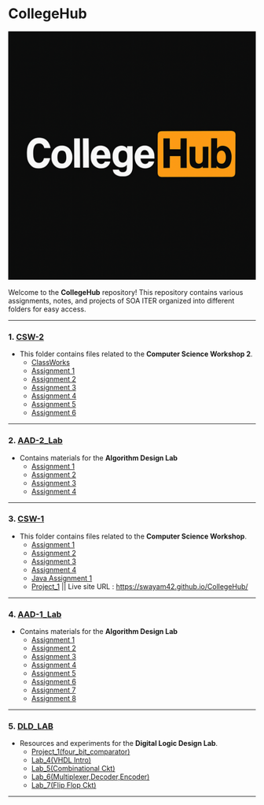 # CollegeHub
<img src="assets/logo.PNG" alt="Logo" width="800" />

Welcome to the **CollegeHub** repository! This repository contains various assignments, notes, and projects of SOA ITER organized into different folders for easy access.

---
### 1. **[CSW-2](./4th-SEM/CSW-2)**
   - This folder contains files related to the **Computer Science Workshop 2**. 
     - [ClassWorks](./4th-SEM/CSW-2/ClassWorks)
     - [Assignment 1](./4th-SEM/CSW-2/Assignment_1)
     - [Assignment 2](./4th-SEM/CSW-2/Assignment2)
     - [Assignment 3](./4th-SEM/CSW-2/Assignment_3)
     - [Assignment 4](./4th-SEM/CSW-2/Assignment_4)
     - [Assignment 5](./4th-SEM/CSW-2/Assignment_5)
     - [Assignment 6](./4th-SEM/CSW-2/Assignment_6)
---

### 2. **[AAD-2_Lab](./4th-SEM/AAD-2)**
   - Contains materials for the **Algorithm Design Lab**
     - [Assignment 1](./4th-SEM/AAD-2/Assignment_1)
     - [Assignment 2](./4th-SEM/AAD-2/Assignment_2)
     - [Assignment 3](./4th-SEM/AAD-2/Assignment_3)
     - [Assignment 4](./4th-SEM/AAD-2/Assignment_4)

---

### 3. **[CSW-1](./3rd-SEM/CSW)**
   - This folder contains files related to the **Computer Science Workshop**.
     - [Assignment 1](./3rd-SEM/CSW/Assignment_1)
     - [Assignment 2](./3rd-SEM/CSW/Assignment_2)
     - [Assignment 3](./3rd-SEM/CSW/Assignment_3)
     - [Assignment 4](./3rd-SEM/CSW/Assignment_4)
     - [Java Assignment 1](./3rd-SEM/CSW/Java_Assignment_1)
     - [Project_1](./3rd-SEM/CSW/Project_1) || Live site URL : https://swayam42.github.io/CollegeHub/
     

---

### 4. **[AAD-1_Lab](./3rd-SEM/AD_Lab)**
   - Contains materials for the **Algorithm Design Lab**
     - [Assignment 1](./3rd-SEM/AD_Lab/Assignment_1)
     - [Assignment 2](./3rd-SEM/AD_Lab/Assignment_2)
     - [Assignment 3](./3rd-SEM/AD_Lab/Assignment_3)
     - [Assignment 4](./3rd-SEM/AD_Lab/Assignment_4)
     - [Assignment 5](./3rd-SEM/AD_Lab/Assignment_5)
     - [Assignment 6](./3rd-SEM/AD_Lab/Assignment_6)
     - [Assignment 7](./3rd-SEM/AD_Lab/Assignment_7)
     - [Assignment 8](./3rd-SEM/AD_Lab/Assignment_8)

---

### 5. **[DLD_LAB](./3rd-SEM/DLD_LAB)**
   - Resources and experiments for the **Digital Logic Design Lab**.
     - [Project_1(four_bit_comparator)](./3rd-SEM/DLD_LAB/Project_1)
     - [Lab_4(VHDL Intro)](./3rd-SEM/DLD_LAB/Lab_4)
     - [Lab_5(Combinational Ckt)](./3rd-SEM/DLD_LAB/Lab_5)
     - [Lab_6(Multiplexer,Decoder,Encoder)](./3rd-SEM/DLD_LAB/Lab_6)
     - [Lab_7(Flip Flop Ckt)](./3rd-SEM/DLD_LAB/Lab_7)
   
       

---

